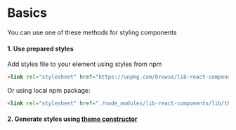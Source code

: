 # Basics

You can use one of these methods for styling components

#### 1. Use prepared styles

Add styles file to your <head> element using styles from npm

```html
<link rel="stylesheet" href="https://unpkg.com/browse/lib-react-components@latest/lib/themes/default.css">
```

Or using local npm package:

```html
<link rel="stylesheet" href="./node_modules/lib-react-components/lib/themes/default.css">
```

#### 2. Generate styles using [theme constructor](https://github.com/PeculiarVentures/react-components/tree/master/packages/theme-contructor)